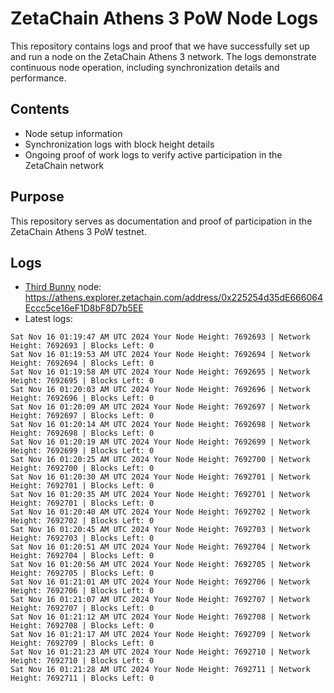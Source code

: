 # ZetaChain Athens 3 PoW Node Logs
This repository contains logs and proof that we have successfully set up and run a node on the ZetaChain Athens 3 network. The logs demonstrate continuous node operation, including synchronization details and performance.

## Contents
- Node setup information
- Synchronization logs with block height details
- Ongoing proof of work logs to verify active participation in the ZetaChain network

## Purpose
This repository serves as documentation and proof of participation in the ZetaChain Athens 3 PoW testnet.

## Logs

- [Third Bunny](https://thirdbunny.xyz/) node: https://athens.explorer.zetachain.com/address/0x225254d35dE666064Eccc5ce16eF1D8bF8D7b5EE
- Latest logs:
```
Sat Nov 16 01:19:47 AM UTC 2024 Your Node Height: 7692693 | Network Height: 7692693 | Blocks Left: 0
Sat Nov 16 01:19:53 AM UTC 2024 Your Node Height: 7692694 | Network Height: 7692694 | Blocks Left: 0
Sat Nov 16 01:19:58 AM UTC 2024 Your Node Height: 7692695 | Network Height: 7692695 | Blocks Left: 0
Sat Nov 16 01:20:03 AM UTC 2024 Your Node Height: 7692696 | Network Height: 7692696 | Blocks Left: 0
Sat Nov 16 01:20:09 AM UTC 2024 Your Node Height: 7692697 | Network Height: 7692697 | Blocks Left: 0
Sat Nov 16 01:20:14 AM UTC 2024 Your Node Height: 7692698 | Network Height: 7692698 | Blocks Left: 0
Sat Nov 16 01:20:19 AM UTC 2024 Your Node Height: 7692699 | Network Height: 7692699 | Blocks Left: 0
Sat Nov 16 01:20:25 AM UTC 2024 Your Node Height: 7692700 | Network Height: 7692700 | Blocks Left: 0
Sat Nov 16 01:20:30 AM UTC 2024 Your Node Height: 7692701 | Network Height: 7692701 | Blocks Left: 0
Sat Nov 16 01:20:35 AM UTC 2024 Your Node Height: 7692701 | Network Height: 7692701 | Blocks Left: 0
Sat Nov 16 01:20:40 AM UTC 2024 Your Node Height: 7692702 | Network Height: 7692702 | Blocks Left: 0
Sat Nov 16 01:20:45 AM UTC 2024 Your Node Height: 7692703 | Network Height: 7692703 | Blocks Left: 0
Sat Nov 16 01:20:51 AM UTC 2024 Your Node Height: 7692704 | Network Height: 7692704 | Blocks Left: 0
Sat Nov 16 01:20:56 AM UTC 2024 Your Node Height: 7692705 | Network Height: 7692705 | Blocks Left: 0
Sat Nov 16 01:21:01 AM UTC 2024 Your Node Height: 7692706 | Network Height: 7692706 | Blocks Left: 0
Sat Nov 16 01:21:07 AM UTC 2024 Your Node Height: 7692707 | Network Height: 7692707 | Blocks Left: 0
Sat Nov 16 01:21:12 AM UTC 2024 Your Node Height: 7692708 | Network Height: 7692708 | Blocks Left: 0
Sat Nov 16 01:21:17 AM UTC 2024 Your Node Height: 7692709 | Network Height: 7692709 | Blocks Left: 0
Sat Nov 16 01:21:23 AM UTC 2024 Your Node Height: 7692710 | Network Height: 7692710 | Blocks Left: 0
Sat Nov 16 01:21:28 AM UTC 2024 Your Node Height: 7692711 | Network Height: 7692711 | Blocks Left: 0
```
